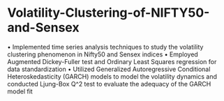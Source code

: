 # Volatility-Clustering-of-NIFTY50-and-Sensex
•	Implemented time series analysis techniques to study the volatility clustering phenomenon in Nifty50 and Sensex indices
•	Employed Augmented Dickey-Fuller test and Ordinary Least Squares regression for data standardization
•	Utilized Generalized Autoregressive Conditional Heteroskedasticity (GARCH) models to model the volatility dynamics and conducted Ljung-Box Q^2 test to evaluate the adequacy of the GARCH model fit
